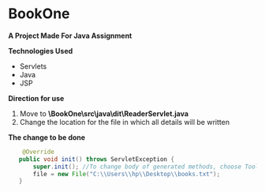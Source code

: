 # BookOne

**A Project Made For Java Assignment**

**Technologies Used**
<ul>
  <li>Servlets</li>
  <li>Java</li>
  <li>JSP</li>
 </ul>
 
 **Direction for use**
 <ol>
	<li>Move to <b>\BookOne\src\java\dit\ReaderServlet.java</b> </li>
  <li>Change the location for the file in which all details will be written</li>
 </ol>
 
 **The change to be done**
 ```java
	 @Override
    public void init() throws ServletException {
        super.init(); //To change body of generated methods, choose Tools | Templates.
        file = new File("C:\\Users\\hp\\Desktop\\books.txt");
    }
```
